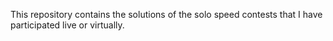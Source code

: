This repository contains the solutions of the solo speed contests that I have participated live or virtually. 
